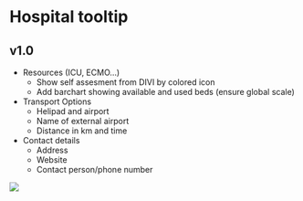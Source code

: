 # Hospital tooltip

## v1.0

* Resources (ICU, ECMO…)
  * Show self assesment from DIVI by colored icon
  * Add barchart showing available and used beds (ensure global scale)
* Transport Options
  * Helipad and airport
  * Name of external airport
  * Distance in km and time
* Contact details
  * Address
  * Website
  * Contact person/phone number

![](/home/u/Dokumente/Konstanz/covid-19-vis/mockups/hospital_tooltip.md.4534.png)